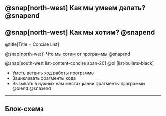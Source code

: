@snap[north-west]
Как мы умеем делать?
@snapend
---
@snap[north-west]
Как мы хотим? 
@snapend
---
@title[Title + Concise List]

@snap[north-west]
Что мы хотим от программы
@snapend

@snap[south-west list-content-concise span-20]
@ol [list-bullets-black]
- Уметь ветвить ход работы программы
- Зацикливать фрагменты кода
- Вызывать в нужных нам местах рании фрагменты программы
@olend
@snapend
---

## Блок-схема
